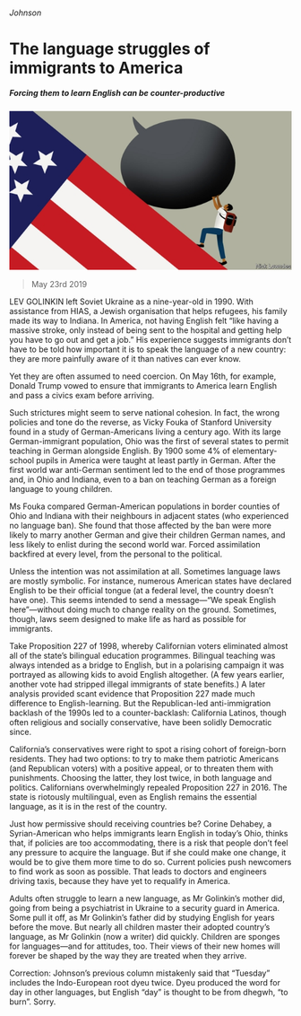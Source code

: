 ###### Johnson

# The language struggles of immigrants to America 

##### Forcing them to learn English can be counter-productive 

![image](images/20190525_bkd001.jpg) 

> May 23rd 2019 

LEV GOLINKIN left Soviet Ukraine as a nine-year-old in 1990. With assistance from HIAS, a Jewish organisation that helps refugees, his family made its way to Indiana. In America, not having English felt “like having a massive stroke, only instead of being sent to the hospital and getting help you have to go out and get a job.” His experience suggests immigrants don’t have to be told how important it is to speak the language of a new country: they are more painfully aware of it than natives can ever know. 

Yet they are often assumed to need coercion. On May 16th, for example, Donald Trump vowed to ensure that immigrants to America learn English and pass a civics exam before arriving. 

Such strictures might seem to serve national cohesion. In fact, the wrong policies and tone do the reverse, as Vicky Fouka of Stanford University found in a study of German-Americans living a century ago. With its large German-immigrant population, Ohio was the first of several states to permit teaching in German alongside English. By 1900 some 4% of elementary-school pupils in America were taught at least partly in German. After the first world war anti-German sentiment led to the end of those programmes and, in Ohio and Indiana, even to a ban on teaching German as a foreign language to young children. 

Ms Fouka compared German-American populations in border counties of Ohio and Indiana with their neighbours in adjacent states (who experienced no language ban). She found that those affected by the ban were more likely to marry another German and give their children German names, and less likely to enlist during the second world war. Forced assimilation backfired at every level, from the personal to the political. 

Unless the intention was not assimilation at all. Sometimes language laws are mostly symbolic. For instance, numerous American states have declared English to be their official tongue (at a federal level, the country doesn’t have one). This seems intended to send a message—“We speak English here”—without doing much to change reality on the ground. Sometimes, though, laws seem designed to make life as hard as possible for immigrants. 

Take Proposition 227 of 1998, whereby Californian voters eliminated almost all of the state’s bilingual education programmes. Bilingual teaching was always intended as a bridge to English, but in a polarising campaign it was portrayed as allowing kids to avoid English altogether. (A few years earlier, another vote had stripped illegal immigrants of state benefits.) A later analysis provided scant evidence that Proposition 227 made much difference to English-learning. But the Republican-led anti-immigration backlash of the 1990s led to a counter-backlash: California Latinos, though often religious and socially conservative, have been solidly Democratic since. 

California’s conservatives were right to spot a rising cohort of foreign-born residents. They had two options: to try to make them patriotic Americans (and Republican voters) with a positive appeal, or to threaten them with punishments. Choosing the latter, they lost twice, in both language and politics. Californians overwhelmingly repealed Proposition 227 in 2016. The state is riotously multilingual, even as English remains the essential language, as it is in the rest of the country. 

Just how permissive should receiving countries be? Corine Dehabey, a Syrian-American who helps immigrants learn English in today’s Ohio, thinks that, if policies are too accommodating, there is a risk that people don’t feel any pressure to acquire the language. But if she could make one change, it would be to give them more time to do so. Current policies push newcomers to find work as soon as possible. That leads to doctors and engineers driving taxis, because they have yet to requalify in America. 

Adults often struggle to learn a new language, as Mr Golinkin’s mother did, going from being a psychiatrist in Ukraine to a security guard in America. Some pull it off, as Mr Golinkin’s father did by studying English for years before the move. But nearly all children master their adopted country’s language, as Mr Golinkin (now a writer) did quickly. Children are sponges for languages—and for attitudes, too. Their views of their new homes will forever be shaped by the way they are treated when they arrive. 

Correction: Johnson’s previous column mistakenly said that “Tuesday” includes the Indo-European root dyeu twice. Dyeu produced the word for day in other languages, but English “day” is thought to be from dhegwh, “to burn”. Sorry. 

